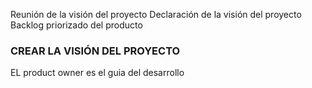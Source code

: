 Reunión de la visión del proyecto
Declaración de la visión del proyecto
Backlog priorizado del producto

### CREAR LA VISIÓN DEL PROYECTO

EL product owner es el guia del desarrollo